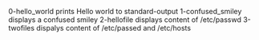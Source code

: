 0-hello_world prints Hello world to standard-output
1-confused_smiley displays a confused smiley
2-hellofile displays content of /etc/passwd
3-twofiles dispalys content of /etc/passed and /etc/hosts
